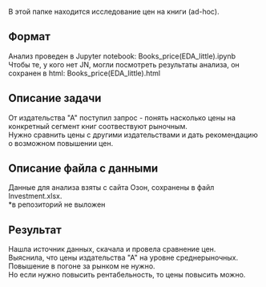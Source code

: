 В этой папке находится исследование цен на книги (ad-hoc).

## Формат
Анализ проведен в Jupyter notebook: Books_price(EDA_little).ipynb\
Чтобы те, у кого нет JN, могли посмотреть результаты анализа, он сохранен в html: Books_price(EDA_little).html

## Описание задачи
От издательства "А" поступил запрос - понять насколько цены на конкретный сегмент книг соотвествуют рыночным.\
Нужно сравнить цены с другими издательствами и дать рекомендацию о возможном повышении цен.

## Описание файла с данными
Данные для анализа взяты с сайта Озон, сохранены в файл Investment.xlsx.\
*в репозиторий не выложен

## Результат
Нашла источник данных, скачала и  провела сравнение цен.\
Выяснила, что цены издательства "А" на уровне среднерыночных.\
Повышение в погоне за рынком не нужно.\
Но если нужно повысить рентабельность, то цены повысить можно.


